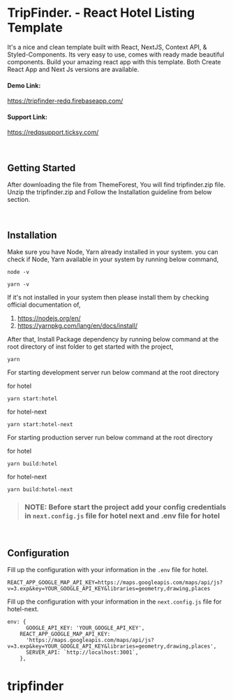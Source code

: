 # TripFinder. - React Hotel Listing Template

It's a nice and clean template built with React, NextJS, Context API, & Styled-Components. Its very easy to use, comes with ready made beautiful components. Build your amazing react app with this template. Both Create React App and Next Js versions are available.

#### Demo Link:

https://tripfinder-redq.firebaseapp.com/

#### Support Link:

https://redqsupport.ticksy.com/

<br>

## Getting Started

After downloading the file from ThemeForest, You will find tripfinder.zip file. Unzip the tripfinder.zip and Follow the Installation guideline from below section.

<br>

## Installation

Make sure you have Node, Yarn already installed in your system. you can check if Node, Yarn available in your system by running below command,

```
node -v

yarn -v
```

If it's not installed in your system then please install them by checking official documentation of,

1. https://nodejs.org/en/
2. https://yarnpkg.com/lang/en/docs/install/

After that, Install Package dependency by running below command at the root directory of inst folder to get started with the project,

```
yarn
```

For starting development server run below command at the root directory

for hotel

```
yarn start:hotel
```

for hotel-next

```
yarn start:hotel-next
```

For starting production server run below command at the root directory

for hotel

```
yarn build:hotel
```

for hotel-next

```
yarn build:hotel-next
```

> ### NOTE: Before start the project add your config credentials in `next.config.js` file for hotel next and .env file for hotel

<br/>

## Configuration

Fill up the configuration with your information in the `.env` file for hotel.

```
REACT_APP_GOOGLE_MAP_API_KEY=https://maps.googleapis.com/maps/api/js?v=3.exp&key=YOUR_GOOGLE_API_KEY&libraries=geometry,drawing,places
```

Fill up the configuration with your information in the `next.config.js` file for hotel-next.

```
env: {
      GOOGLE_API_KEY: 'YOUR_GOOGLE_API_KEY',
    REACT_APP_GOOGLE_MAP_API_KEY:
      'https://maps.googleapis.com/maps/api/js?v=3.exp&key=YOUR_GOOGLE_API_KEY&libraries=geometry,drawing,places',
      SERVER_API: `http://localhost:3001`,
    },
```
# tripfinder

